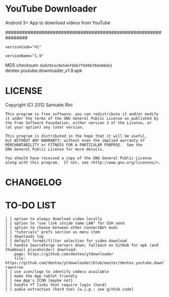 YouTube Downloader
================================================================

Android 3+ App to download videos from YouTube

################################################################

`versionCode="41"`

`versionName="1.9"`

MD5 checksum: `8a9292ac9e5def6bb7f694b70de08de1` dentex.youtube.downloader_v1.9.apk

LICENSE
================================================================
Copyright (C) 2012  Samuele Rini

    This program is free software: you can redistribute it and/or modify
    it under the terms of the GNU General Public License as published by
    the Free Software Foundation, either version 3 of the License, or
    (at your option) any later version.

    This program is distributed in the hope that it will be useful,
    but WITHOUT ANY WARRANTY; without even the implied warranty of
    MERCHANTABILITY or FITNESS FOR A PARTICULAR PURPOSE.  See the
    GNU General Public License for more details.

    You should have received a copy of the GNU General Public License
    along with this program.  If not, see <http://www.gnu.org/licenses/>.


CHANGELOG
================================================================
    

TO-DO LIST
================================================================

    [ ] option to always download video locally
    [ ] option to "use link inside same LAN" for SSH send
    [ ] option to choose between other ConnectBot mods
    [ ] "tutorials" prefs section as menu item
    [ ] downloads log    
    [ ] default format/filter selection for video download
    [ ] handle SourceForge servers down; fallback on GitHub for apk (and thumbnail placeholder) download:
	    page: https://github.com/dentex/ytdownloader
	    file: https://github.com/dentex/ytdownloader/blob/master/dentex.youtube.downloader_v.*.apk?raw=true
    [ ] use icon/logo to identify codecs available
    [ ] make the App tablet friendly
    [ ] new App's ICON [maybe not]
    [ ] handle YT links that require login (hard)
    [ ] audio extraction (hard too) [w.i.p.: see github code]
